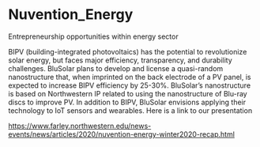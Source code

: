 # Nuvention_Energy
Entrepreneurship opportunities within energy sector

BIPV (building-integrated photovoltaics) has the potential to revolutionize solar energy, but faces major efficiency, transparency, and durability challenges. BluSolar plans to develop and license a quasi-random nanostructure that, when imprinted on the back electrode of a PV panel, is expected to increase BIPV efficiency by 25-30%. BluSolar’s nanostructure is based on Northwestern IP related to using the nanostructure of Blu-ray discs to improve PV. In addition to BIPV, BluSolar envisions applying their technology to IoT sensors and wearables.
Here is a link to our presentation

https://www.farley.northwestern.edu/news-events/news/articles/2020/nuvention-energy-winter2020-recap.html
